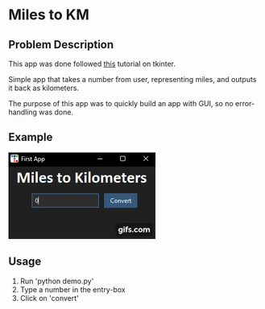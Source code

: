 # Miles to KM

## Problem Description

This app was done followed [this](https://www.youtube.com/watch?v=mop6g-c5HEY&ab_channel=ClearCode) tutorial on tkinter.

Simple app that takes a number from user, representing miles, and outputs it back as kilometers.

The purpose of this app was to quickly build an app with GUI, so no error-handling was done.

## Example

![Example](./demo.gif)

## Usage

1. Run 'python demo.py'
2. Type a number in the entry-box
3. Click on 'convert'